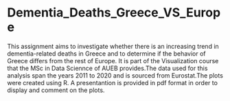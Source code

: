 # Dementia_Deaths_Greece_VS_Europe
This assignment aims to investigate whether there is an increasing trend in dementia-related deaths in Greece and to determine if the behavior of Greece differs from the rest of Europe. It is part of the Visualization course that the MSc in Data Sciennce of AUEB provides.The data used for this analysis span the years 2011 to 2020 and is sourced from Eurostat.The plots were created using R.
A presentantion is provided in pdf format in order to display and comment on the plots.

